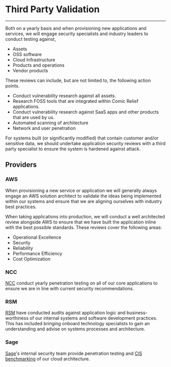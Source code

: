 # Third Party Validation
***

Both on a yearly basis and when provisioning new applications and services, we will engage security specialists and
industry leaders to conduct testing against,

- Assets
- OSS software
- Cloud Infrastructure
- Products and operations
- Vendor products

These reviews can include, but are not limited to, the following action points.

- Conduct vulnerability research against all assets.
- Research FOSS tools that are integrated within Comic Relief applications.
- Conduct vulnerability research against SaaS apps and other products that are used by us.
- Automated scanning of architecture
- Network and user penetration

For systems built (or significantly modified) that contain customer and/or
sensitive data, we should undertake application security reviews with a third
party specialist to ensure the system is hardened against attack.

## Providers

### AWS

When provisioning a new service or application we will generally always engage an AWS solution architect to validate the
ideas being implemented within our systems and ensure that we are aligning ourselves with industry best practices.

When taking applications into production, we will conduct a well architected
review alongside AWS to ensure that we have built the application inline with
the best possible standards. These reviews cover the following areas:

- Operational Excellence
- Security
- Reliability
- Performance Efficiency
- Cost Optimization

### NCC

[NCC](https://www.nccgroup.com/) conduct yearly penetration testing on all of
our core applications to ensure we are in line with current security
recommendations.

### RSM

[RSM](https://www.rsmuk.com/) have conducted audits against application logic
and business-worthiness of our internal systems and software development
practices. This has included bringing onboard technology specialists to gain an
understanding and advise on systems processes and architecture.

### Sage

[Sage](https://www.sage.com/en-gb/)'s internal security team provide
penetration testing and
[CIS benchmarking](https://www.cisecurity.org/cis-benchmarks/)
of our cloud architecture.

